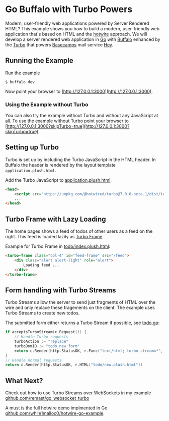 # Go Buffalo with Turbo Powers

Modern, user-friendly web applications powered by Server Rendered HTML? This example shows you how to build a modern, user-friendly web application that's based on HTML and the [hotwire](https://hotwire.dev/) approach. We will develop a server rendered web application in [Go]() with [Buffalo](http://gobuffalo.io) enhanced by the [Turbo]() that powers [Basecamps](https://basecamp.com/) mail service [Hey](http://hey.com/).

## Running the Example
Run the example

	$ buffalo dev

Now point your browser to [http://127.0.0.1:3000](http://127.0.0.1:3000).

### Using the Example without Turbo
You can also try the example without Turbo and without any JavaScript at all. To use the example without Turbo point your browser to [http://127.0.0.1:3000?skipTurbo=true](http://127.0.0.1:3000?skipTurbo=true).

## Setting up Turbo
Turbo is set up by including the Turbo JavaScript in the HTML header. In Buffalo the header is rendered by the layout template `application.plush.html`.

Add the Turbo JavaScript to [application.plush.html](templates/application.plush.html):
```html
<head>
	<script src="https://unpkg.com/@hotwired/turbo@7.0.0-beta.1/dist/turbo.es5-umd.js"></script>
	...
</head>
```

## Turbo Frame with Lazy Loading
The home pages shows a feed of todos of other users as a feed on the right. This feed is loaded lazily as [Turbo Frame](https://turbo.hotwire.dev/reference/frames)

Example for Turbo Frame in [todo/index.plush.html](templates/todo/index.plush.html):
```html
<turbo-frame class="col-4" id="feed-frame" src="/feed">
    <div class="alert alert-light" role="alert">
        Loading feed ...
    </div>
</turbo-frame>
```

## Form handling with Turbo Streams

Turbo Streams allow the server to send just fragments of HTML over the wire and only replace these fragements on the client. The example uses Turbo Streams to create new todos.


The submitted form either returns a Turbo Stream if possible, see [todo.go](actions/todo.go):
```go
if acceptsTurboStream(c.Request()) {
	// Handle Turbo requests
	turboAction := "replace"
	turboDomID := "todo_new_form"
	return c.Render(http.StatusOK, r.Func("text/html; turbo-stream=*", createTurboWriter("todo/new.plush.html", turboAction, turboDomID)))
}
// Handle normal requests
return c.Render(http.StatusOK, r.HTML("todo/new.plush.html"))
```
## What Next?

Check out how to use Turbo Streams over WebSockets in my example [github.com/remast/go_websocket_turbo](https://github.com/remast/go_websocket_turbo)

A must is the full hotwire demo implmented in Go [github.com/while1malloc0/hotwire-go-example](https://github.com/while1malloc0/hotwire-go-example).